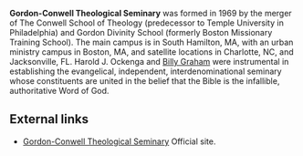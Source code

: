 **Gordon-Conwell Theological Seminary** was formed in 1969 by the
merger of The Conwell School of Theology (predecessor to Temple
University in Philadelphia) and Gordon Divinity School (formerly
Boston Missionary Training School). The main campus is in South
Hamilton, MA, with an urban ministry campus in Boston, MA, and
satellite locations in Charlotte, NC, and Jacksonville, FL. Harold
J. Ockenga and [Billy Graham](Billy_Graham "Billy Graham") were
instrumental in establishing the evangelical, independent,
interdenominational seminary whose constituents are united in the
belief that the Bible is the infallible, authoritative Word of
God.


## External links

-   [Gordon-Conwell Theological Seminary](http://www.gcts.edu/)
    Official site.



